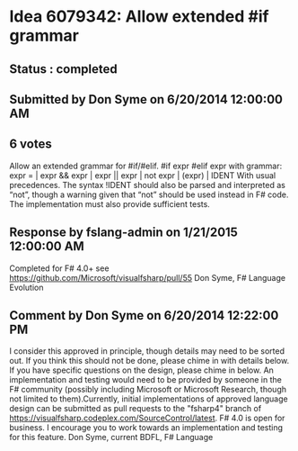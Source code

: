 # Idea 6079342: Allow extended #if grammar #

## Status : completed

## Submitted by Don Syme on 6/20/2014 12:00:00 AM

## 6 votes

Allow an extended grammar for #if/#elif.
#if expr
#elif expr
with grammar:
expr =
| expr && expr
| expr || expr
| not expr
| (expr)
| IDENT
With usual precedences. The syntax !IDENT should also be parsed and interpreted as “not”, though a warning given that “not” should be used instead in F# code.
The implementation must also provide sufficient tests.

## Response by fslang-admin on 1/21/2015 12:00:00 AM

Completed for F# 4.0+ see https://github.com/Microsoft/visualfsharp/pull/55
Don Syme, F# Language Evolution


## Comment by Don Syme on 6/20/2014 12:22:00 PM

I consider this approved in principle, though details may need to be sorted out.
If you think this should not be done, please chime in with details below.
If you have specific questions on the design, please chime in below.
An implementation and testing would need to be provided by someone in the F# community (possibly including Microsoft or Microsoft Research, though not limited to them).Currently, initial implementations of approved language design can be submitted as pull requests to the "fsharp4" branch of https://visualfsharp.codeplex.com/SourceControl/latest. F# 4.0 is open for business.
I encourage you to work towards an implementation and testing for this feature.
Don Syme, current BDFL, F# Language
